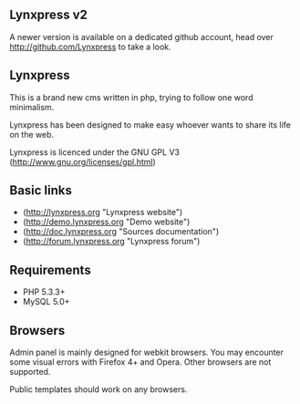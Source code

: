 ## Lynxpress v2 ##

A newer version is available on a dedicated github account, head over http://github.com/Lynxpress to take a look.

## Lynxpress ##

This is a brand new cms written in php, trying to follow one word minimalism.

Lynxpress has been designed to make easy whoever wants to share its life on the web.

Lynxpress is licenced under the GNU GPL V3 (http://www.gnu.org/licenses/gpl.html)

## Basic links ##

* (http://lynxpress.org "Lynxpress website")
* (http://demo.lynxpress.org "Demo website")
* (http://doc.lynxpress.org "Sources documentation")
* (http://forum.lynxpress.org "Lynxpress forum")

## Requirements ##

* PHP 5.3.3+
* MySQL 5.0+

## Browsers ##

Admin panel is mainly designed for webkit browsers. You may encounter some visual errors with Firefox 4+ and Opera.
Other browsers are not supported.

Public templates should work on any browsers.
